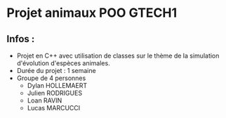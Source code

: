 # Projet animaux POO GTECH1
## Infos :
 - Projet en C++ avec utilisation de classes sur le thème de la simulation d'évolution d'espèces animales.
 - Durée du projet : 1 semaine
 - Groupe de 4 personnes
   - Dylan HOLLEMAERT
   - Julien RODRIGUES
   - Loan RAVIN
   - Lucas MARCUCCI
